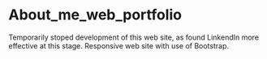 # About_me_web_portfolio
Temporarily stoped development of this web site, as found LinkendIn more effective at this stage.
Responsive web site with use of Bootstrap.
